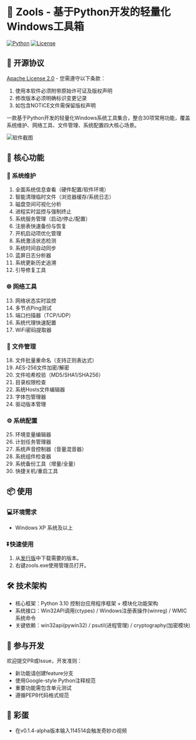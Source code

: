 # 🧰 Zools - 基于Python开发的轻量化Windows工具箱

[![Python](https://img.shields.io/badge/Python-3.10%2B-blue?logo=python)](https://python.org)
[![License](https://img.shields.io/badge/License-Apache%202.0-blue.svg)](https://opensource.org/licenses/Apache-2.0)

## 📄 开源协议
[Apache License 2.0](LICENSE) - 您需遵守以下条款：
1. 使用本软件必须附带原始许可证及版权声明
2. 修改版本必须明确标识变更记录
3. 如包含NOTICE文件需保留版权声明

一款基于Python开发的轻量化Windows系统工具集合，整合30项常用功能，覆盖系统维护、网络工具、文件管理、系统配置四大核心场景。

![软件截图](https://gitee.com/zhaotxpro/zools/raw/master/screenshot.png)

## 🚀 核心功能

### 🔧 系统维护
1. 全面系统信息查看（硬件配置/软件环境）
2. 智能清理临时文件（浏览器缓存/系统日志）
3. 磁盘空间可视化分析
4. 进程实时监控与强制终止
5. 系统服务管理（启动/停止/配置）
6. 注册表快速备份与恢复
7. 开机启动项优化管理
8. 系统激活状态检测
9. 系统时间自动同步
10. 蓝屏日志分析器
11. 系统更新历史追溯
12. 引导修复工具

### 🌐 网络工具
13. 网络状态实时监控
14. 多节点Ping测试
15. 端口扫描器（TCP/UDP）
16. 系统代理快速配置
17. WiFi密码提取器

### 📁 文件管理
18. 文件批量重命名（支持正则表达式）
19. AES-256文件加密/解密
20. 文件哈希校验（MD5/SHA1/SHA256）
21. 目录权限检查
22. 系统Hosts文件编辑器
23. 字体包管理器
24. 驱动版本管理

### ⚙️ 系统配置
25. 环境变量编辑器
26. 计划任务管理器
27. 系统声音控制器（音量混音器）
28. 系统组件检查器
29. 系统备份工具（增量/全量）
30. 快捷关机/重启工具

## 📦 使用

### 💻环境需求
- Windows XP 系统及以上

### ⏬快速使用
1. 从[发行版](https://github.com/zhaotxpro/zools/releases/tag/alpha)中下载需要的版本。
2. 右键zools.exe使用管理员打开。

## 🛠️ 技术架构
- 核心框架：Python 3.10 控制台应用程序框架 + 模块化功能架构
- 系统接口：Win32API调用(ctypes) / Windows注册表操作(winreg) / WMIC系统命令
- 关键依赖：win32api(pywin32) / psutil(进程管理) / cryptography(加密模块)

## 🤝 参与开发
欢迎提交PR或Issue，开发准则：
- 新功能请创建feature分支
- 使用Google-style Python注释规范
- 重要功能需包含单元测试
- 遵循PEP8代码格式规范

## 🥚 彩蛋
- 在v0.1.4-alpha版本输入114514会触发奇妙の视频
